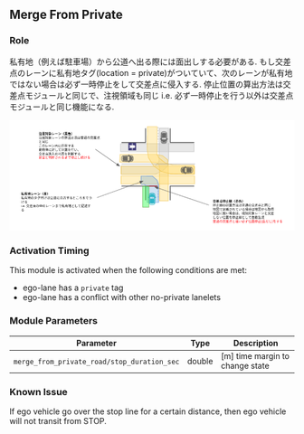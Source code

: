 ## Merge From Private

### Role

私有地（例えば駐車場）から公道へ出る際には面出しする必要がある. もし交差点のレーンに私有地タグ(location = private)がついていて、次のレーンが私有地ではない場合は必ず一時停止をして交差点に侵入する. 停止位置の算出方法は交差点モジュールと同じで、注視領域も同じ
i.e. 必ず一時停止を行う以外は交差点モジュールと同じ機能になる.

![walkway](docs/intersection/merge_from_private.png)

### Activation Timing

This module is activated when the following conditions are met:

- ego-lane has a `private` tag
- ego-lane has a conflict with other no-private lanelets

### Module Parameters

| Parameter                                   | Type   | Description                     |
| ------------------------------------------- | ------ | ------------------------------- |
| `merge_from_private_road/stop_duration_sec` | double | [m] time margin to change state |

### Known Issue

If ego vehicle go over the stop line for a certain distance, then ego vehicle will not transit from STOP.

